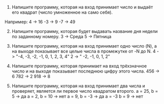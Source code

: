 1. Напишите программу, которая на вход принимает число и выдаёт его квадрат (число умноженное на само себя).

  Например:
  4 -> 16 
  -3 -> 9 
  -7 -> 49


2. Напишите программу, которая будет выдавать название дня недели по заданному номеру.
  3 -> Среда
  5 -> Пятница


3.  Напишите программу, которая на вход принимает одно число (N), а на выходе показывает все целые числа в промежутке от -N до N.
  4 -> "-4, -3, -2, -1, 0, 1, 2, 3, 4"
  2 -> " -2, -1, 0, 1, 2" 


4. Напишите программу, которая принимает на вход трёхзначное число и на выходе показывает последнюю цифру этого числа.
  456 -> 6
  782 -> 2
  918 -> 8
  
5. Напишите программу, которая на вход принимает два числа и проверяет, является ли первое число квадратом второго.
  a = 25, b = 5 -> да
  a = 2, b = 10 -> нет
  a = 9, b = -3 -> да
  a = -3 b = 9 -> нет
